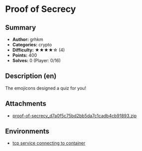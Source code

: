 Proof of Secrecy
===

## Summary

* **Author:** grhkm
* **Categories:** crypto
* **Difficulty:** ★★★★☆ (4)
* **Points:** 400
* **Solves:** 0 (Player: 0/16)

## Description (en)

The emojicons designed a quiz for you!

## Attachments

- [proof-of-secrecy_d7a0f5c75bd2bb5da7c1cadb4cb91893.zip](https://github.com/blackb6a/bsides-hk-ctf-2025-challenges-public/releases/download/v1.0.0/proof-of-secrecy_d7a0f5c75bd2bb5da7c1cadb4cb91893.zip)


## Environments

- [tcp service connecting to container](env)


